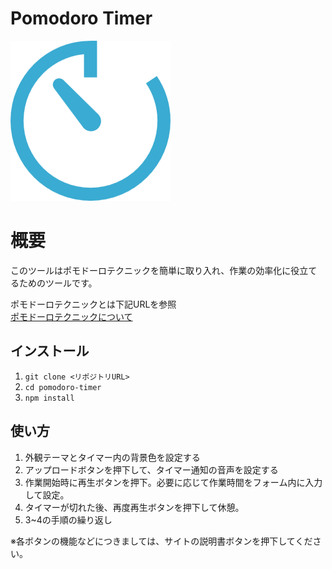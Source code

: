 # Pomodoro Timer

![タイマーアイコン](public/タイマーアイコン.png)

# 概要
このツールはポモドーロテクニックを簡単に取り入れ、作業の効率化に役立てるためのツールです。

ポモドーロテクニックとは下記URLを参照<br>
[ポモドーロテクニックについて](https://www.seraku.co.jp/tectec-note/recruit/recruit_pomodoro/)

## インストール
1. `git clone <リポジトリURL>`
2. `cd pomodoro-timer`
3. `npm install`

## 使い方
1. 外観テーマとタイマー内の背景色を設定する
2. アップロードボタンを押下して、タイマー通知の音声を設定する
3. 作業開始時に再生ボタンを押下。必要に応じて作業時間をフォーム内に入力して設定。
4. タイマーが切れた後、再度再生ボタンを押下して休憩。
5. 3~4の手順の繰り返し

※各ボタンの機能などにつきましては、サイトの説明書ボタンを押下してください。
